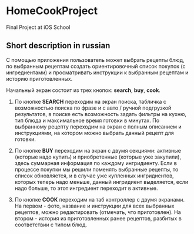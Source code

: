 # HomeCookProject
Final Project at iOS School

## Short description in russian
С помощью приложения пользователь может выбрать рецепты блюд, по выбранным рецептам создать ориентировочный список покупок (с ингредиентами) и просматривать инструкции к выбранным рецептам и историю приготовленных.

Начальный экран состоит из трех кнопок: **search**, **buy**, **cook**.

1. По кнопке **SEARCH** переходим на экран поиска, табличка с возможностью поиска по фразе и с авто / ручной подгрузкой результатов, в поиске есть возможность задать фильтры на кухню, тип блюда и максимальное время готовки в минутах. По выбранному рецепту переходим на экран с полным описанием и инструкциями, на котором можно выбрать данный рецепт для готовки.

2. По кнопке **BUY** переходим на экран с двумя секциями: активные (которые надо купить) и приобретенные (которые уже закупили), здесь суммарная информация по каждому ингридиенту. Если в процессе покупки мы решили поменять выбранные рецепты, то список обновляется, и в случае уже купленных ингридиентов, которых теперь надо меньше, данный ингридиент выделяется, если надо больше, то этот ингредиент переходит в активные.

3. По кнопке **COOK** переходим на таб контроллер с двумя экранами. На первом - фото, название и инструкции для всех выбранных рецептов, можно редактировать (отмечать, что приготовлен). На втором - история из приготовленных ранее рецептов, разбитых в соответствии с типом блюд.
